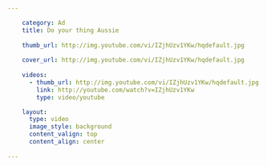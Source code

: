 ```yaml
---

    category: Ad
    title: Do your thing Aussie
    
    thumb_url: http://img.youtube.com/vi/IZjhUzv1YKw/hqdefault.jpg
    
    cover_url: http://img.youtube.com/vi/IZjhUzv1YKw/hqdefault.jpg
    
    videos:
      - thumb_url: http://img.youtube.com/vi/IZjhUzv1YKw/hqdefault.jpg
        link: http://youtube.com/watch?v=IZjhUzv1YKw
        type: video/youtube

    layout:
      type: video
      image_style: background
      content_valign: top
      content_align: center
      
---
```

